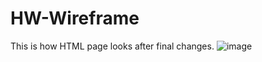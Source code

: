 # HW-Wireframe
This is how  HTML page looks after final changes.
![image](https://user-images.githubusercontent.com/784788/39964340-5518cd3e-5650-11e8-9634-1981006f6b07.png)
